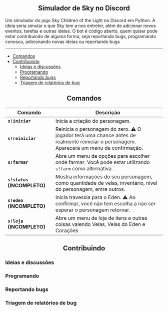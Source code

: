 <h2 align="center">Simulador de Sky no Discord</h2>

Um simulador do jogo Sky Children of the Light no Discord em Python. A ideia seria simular o que Sky tem a nos entreter, além de adicionar novos eventos, tarefas e outras ideias. O bot é código aberto, quem quiser pode estar contribuindo de alguma forma, seja reportando bugs, programando conosco, adicionando novas ideias ou reportando bugs

---

- [Comandos](#comandos)
- [Contribuindo](#contribuindo)
  - [Ideias e discussões](#ideias-e-discussões)
  - [Programando](#programando)
  - [Reportando bugs](#reportando-bugs)
  - [Triagem de relatórios de bug](#Triagem-relatorios-de-bug)

<h2 align="center">Comandos</h2>

Comando|Descrição
-|-
**`s!iniciar`**| Inicia a criação do personagem.
**`s!reiniciar`**| Reinicia o personagem do zero. ⚠ O jogador terá uma chance antes de realmente reiniciar o personagem. Aparecerá um menu de confirmação.
**`s!farmar`**| Abre um menu de opções para escolher onde farmar. Você pode estar utilizando `s!farm` como alternativa.
**`s!status` (INCOMPLETO)**| Mostra informações do seu personagem, como quantidade de velas, inventário, nível do personagem, entre outros.
**`s!eden` (INCOMPLETO)**| Inicia travessia para o Eden. ⚠ Ao confirmar, você não tem escolha a não ser esperar o personagem retornar.
**`s!loja` (INCOMPLETO)**| Abre um menu de loja de itens e outras coisas valendo Velas, Velas do Eden e Corações

<h2 align="center">Contribuindo</h2>

### Ideias e discussões

### Programando

### Reportando bugs

### Triagem de relatórios de bug
